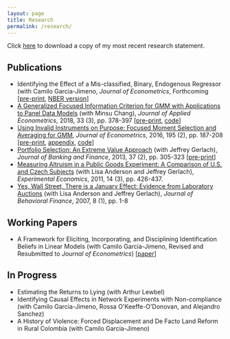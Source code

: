 ```yaml
---
layout: page
title: Research
permalink: /research/
---
```


Click [here](/pdf/DiTraglia-research.pdf) to download a copy of my most recent research statement.

## Publications

- Identifying the Effect of a Mis-classified, Binary, Endogenous Regressor (with Camilo Garcia-Jimeno, *Journal of Econometrics*, Forthcoming [[pre-print](http://ditraglia.com/pdf/binary-regressor-final.pdf), [NBER version](http://ditraglia.com/pdf/DiTraglia_Garcia-Jimeno_2017b.pdf)] 
- [A Generalized Focused Information Criterion for GMM with Applications to Panel Data Models](https://onlinelibrary.wiley.com/doi/10.1002/jae.2614) (with Minsu Chang), *Journal of Applied Econometrics*, 2018, 33 (3), pp. 378-397 [[pre-print](http://ditraglia.com/pdf/GFIC_paper.pdf), [code](https://github.com/fditraglia/gfic)]
- [Using Invalid Instruments on Purpose: Focused Moment Selection and Averaging for GMM](https://www.sciencedirect.com/science/article/pii/S0304407616301518), *Journal of Econometrics*, 2016, 195 (2), pp. 187-208 [[pre-print](http://ditraglia.com/pdf/FMSC.pdf), [appendix](http://ditraglia.com/pdf/FMSC_appendix.pdf), [code](https://github.com/fditraglia/fmsc)]
- [Portfolio Selection: An Extreme Value Approach](https://www.sciencedirect.com/science/article/pii/S0378426612002592) (with Jeffrey Gerlach), *Journal of Banking and Finance*, 2013, 37 (2), pp. 305-323 [[pre-print](http://ditraglia.com/pdf/EV_paper.pdf)]
- [Measuring Altruism in a Public Goods Experiment: A Comparison of U.S. and Czech Subjects](http://link.springer.com/article/10.1007%2Fs10683-011-9274-8) (with Lisa Anderson and Jeffrey Gerlach), *Experimental Economics*, 2011, 14 (3), pp. 426-437.
- [Yes, Wall Street, There is a January Effect: Evidence from Laboratory Auctions](http://www.tandfonline.com/doi/abs/10.1080/15427560709337012) (with Lisa Anderson and Jeffrey Gerlach), *Journal of Behavioral Finance*, 2007, 8 (1), pp. 1-8

## Working Papers
- A Framework for Eliciting, Incorporating, and Disciplining Identification Beliefs in Linear Models (with Camilo Garcia-Jimeno, Revised and Resubmitted to *Journal of Econometrics*) [[paper](http://ditraglia.com/pdf/DiTraglia_Garcia-Jimeno_2018b.pdf)]

## In Progress
- Estimating the Returns to Lying (with Arthur Lewbel)
- Identifying Causal Effects in Network Experiments with Non-compliance (with Camilo Garcia-Jimeno, Rossa O'Keeffe-O'Donovan, and Alejandro Sanchez)
- A History of Violence: Forced Displacement and De Facto Land Reform in Rural Colombia (with Camilo Garcia-Jimeno) 
